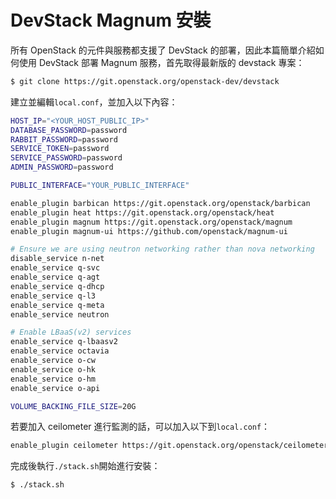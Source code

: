 # DevStack Magnum 安裝
所有 OpenStack 的元件與服務都支援了 DevStack 的部署，因此本篇簡單介紹如何使用 DevStack 部署 Magnum 服務，首先取得最新版的 devstack 專案：
```sh
$ git clone https://git.openstack.org/openstack-dev/devstack
```

建立並編輯`local.conf`，並加入以下內容：
```sh
HOST_IP="<YOUR_HOST_PUBLIC_IP>"
DATABASE_PASSWORD=password
RABBIT_PASSWORD=password
SERVICE_TOKEN=password
SERVICE_PASSWORD=password
ADMIN_PASSWORD=password

PUBLIC_INTERFACE="YOUR_PUBLIC_INTERFACE"

enable_plugin barbican https://git.openstack.org/openstack/barbican
enable_plugin heat https://git.openstack.org/openstack/heat
enable_plugin magnum https://git.openstack.org/openstack/magnum
enable_plugin magnum-ui https://github.com/openstack/magnum-ui

# Ensure we are using neutron networking rather than nova networking
disable_service n-net
enable_service q-svc
enable_service q-agt
enable_service q-dhcp
enable_service q-l3
enable_service q-meta
enable_service neutron

# Enable LBaaS(v2) services
enable_service q-lbaasv2
enable_service octavia
enable_service o-cw
enable_service o-hk
enable_service o-hm
enable_service o-api

VOLUME_BACKING_FILE_SIZE=20G
```

若要加入 ceilometer 進行監測的話，可以加入以下到`local.conf`：
```sh
enable_plugin ceilometer https://git.openstack.org/openstack/ceilometer
```

完成後執行`./stack.sh`開始進行安裝：
```sh
$ ./stack.sh
```
